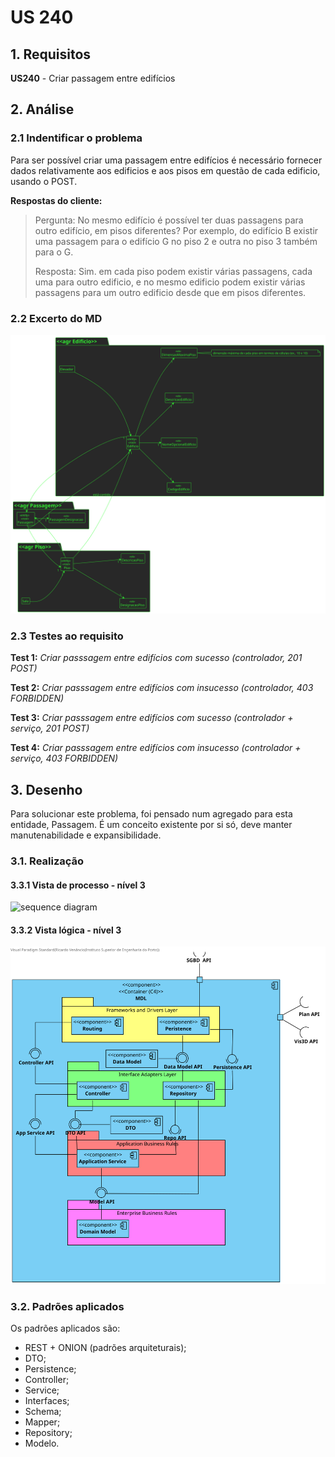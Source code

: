 # US 240

## 1. Requisitos

**US240** -  Criar passagem entre edifícios

## 2. Análise

### 2.1 Indentificar o problema
Para ser possível criar uma passagem entre edifícios é necessário fornecer dados relativamente aos edificios e aos pisos em questão de cada edificio, usando o POST.

**Respostas do cliente:**

> Pergunta: No mesmo edifício é possível ter duas passagens para outro edifício, em pisos diferentes? 
Por exemplo, do edifício B existir uma passagem para o edifício G no piso 2 e outra no piso 3 também para o G. 
>
>Resposta: Sim. em cada piso podem existir várias passagens, cada uma para outro edificio, e no mesmo edificio podem existir várias passagens para um outro edificio desde que em pisos diferentes.


### 2.2 Excerto do MD
![excerpt diagram](ed240.svg "domain_excerpt_3004.svg")

### 2.3 Testes ao requisito

**Test 1:** *Criar passsagem entre edifícios com sucesso (controlador, 201 POST)*

**Test 2:** *Criar passsagem entre edifícios com insucesso (controlador, 403 FORBIDDEN)*

**Test 3:** *Criar passsagem entre edifícios com sucesso (controlador + serviço, 201 POST)*

**Test 4:** *Criar passsagem entre edifícios com insucesso (controlador + serviço, 403 FORBIDDEN)*


## 3. Desenho

Para solucionar este problema, foi pensado num agregado para esta entidade, Passagem. É um conceito existente por si só, deve manter manutenabilidade e expansibilidade.

### 3.1. Realização

#### 3.3.1 Vista de processo - nível 3

![sequence diagram](../UC240/Nível%203/vp3.svg "sequence_diagram_150.svg")

#### 3.3.2 Vista lógica - nível 3

![vista logica 3](/docs/logical_view/level3/vl3.svg "Vista lógica - nível 3")

### 3.2. Padrões aplicados
Os padrões aplicados são:
- REST + ONION (padrões arquiteturais);
- DTO;
- Persistence;
- Controller;
- Service;
- Interfaces;
- Schema;
- Mapper;
- Repository;
- Modelo.
